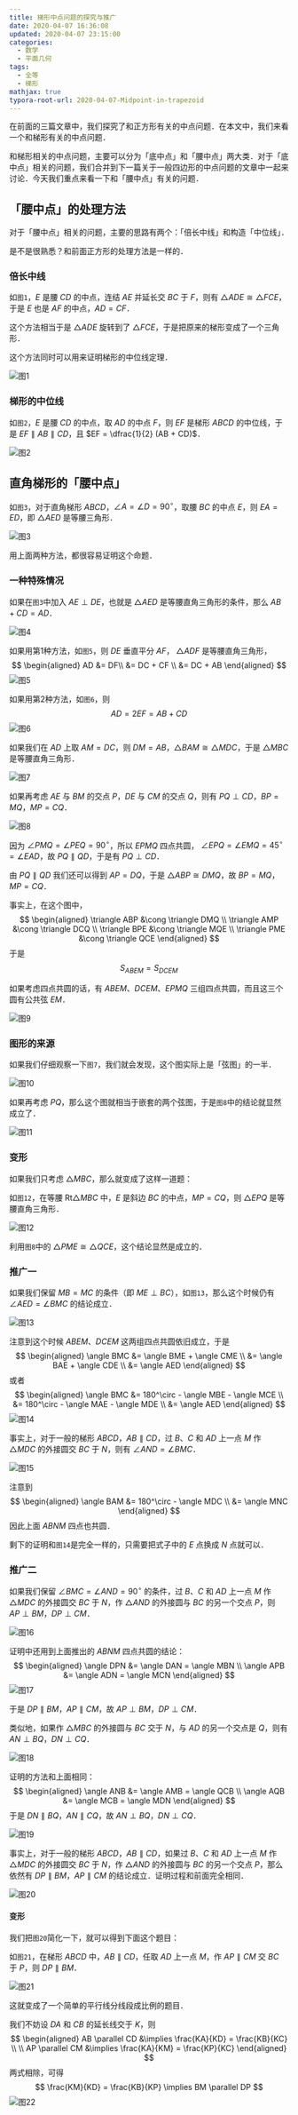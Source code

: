 ```yaml
---
title: 梯形中点问题的探究与推广
date: 2020-04-07 16:36:08
updated: 2020-04-07 23:15:00
categories:
  - 数学
  - 平面几何
tags:
  - 全等
  - 梯形
mathjax: true
typora-root-url: 2020-04-07-Midpoint-in-trapezoid
---
```


在前面的三篇文章中，我们探究了和正方形有关的中点问题．在本文中，我们来看一个和梯形有关的中点问题．

和梯形相关的中点问题，主要可以分为「底中点」和「腰中点」两大类．对于「底中点」相关的问题，我们合并到下一篇关于一般四边形的中点问题的文章中一起来讨论．今天我们重点来看一下和「腰中点」有关的问题．

<!-- more -->

## 「腰中点」的处理方法

对于「腰中点」相关的问题，主要的思路有两个：「倍长中线」和构造「中位线」．

是不是很熟悉？和前面正方形的处理方法是一样的．

### 倍长中线

如`图1`，$E$ 是腰 $CD$ 的中点，连结 $AE$ 并延长交 $BC$ 于 $F$，则有 $\triangle ADE \cong \triangle FCE$，于是 $E$ 也是 $AF$ 的中点，$AD = CF$．

这个方法相当于是 $\triangle ADE$ 旋转到了 $\triangle FCE$，于是把原来的梯形变成了一个三角形．

这个方法同时可以用来证明梯形的中位线定理．

![图1](image-20200407195909322.png)

### 梯形的中位线

如`图2`，$E$ 是腰 $CD$ 的中点，取 $AD$ 的中点 $F$，则 $EF$ 是梯形 $ABCD$ 的中位线，于是 $EF \parallel AB \parallel CD$，且 $EF = \dfrac{1}{2} (AB + CD)$．

![图2](image-20200407200434731.png)

## 直角梯形的「腰中点」

如`图3`，对于直角梯形 $ABCD$，$\angle A = \angle D = 90^\circ$，取腰 $BC$ 的中点 $E$，则 $EA = ED$，即 $\triangle AED$ 是等腰三角形．

![图3](image-20200407203742837.png)

用上面两种方法，都很容易证明这个命题．

### 一种特殊情况

如果在`图3`中加入 $AE \perp DE$，也就是 $\triangle AED$ 是等腰直角三角形的条件，那么 $AB + CD = AD$．

![图4](image-20200407202634748.png)

如果用第1种方法，如`图5`，则 $DE$ 垂直平分 $AF$， $\triangle ADF$ 是等腰直角三角形，
$$
\begin{aligned}
  AD &= DF\\
  &= DC + CF \\
  &= DC + AB
\end{aligned}
$$
![图5](image-20200407202836803.png)

如果用第2种方法，如`图6`，则
$$
AD = 2EF = AB + CD
$$
![图6](image-20200407203017868.png)

如果我们在 $AD$ 上取 $AM = DC$，则 $DM = AB$，$\triangle BAM \cong \triangle MDC$，于是 $\triangle MBC$ 是等腰直角三角形．

![图7](image-20200407203413192.png)

如果再考虑 $AE$ 与 $BM$ 的交点 $P$，$DE$ 与 $CM$ 的交点 $Q$，则有 $PQ \perp CD$，$BP = MQ$，$MP = CQ$．

![图8](image-20200407203931747.png)

因为 $\angle PMQ = \angle PEQ = 90^\circ$，所以 $EPMQ$ 四点共圆， $\angle EPQ = \angle EMQ = 45^\circ = \angle EAD$，故 $PQ \parallel QD$，于是有 $PQ \perp CD$．

由 $PQ \parallel QD$ 我们还可以得到 $AP = DQ$，于是 $\triangle ABP \cong DMQ$，故 $BP = MQ$，$MP = CQ$．

事实上，在这个图中，
$$
\begin{aligned}
\triangle ABP &\cong \triangle DMQ \\
\triangle AMP &\cong \triangle DCQ \\
\triangle BPE &\cong \triangle MQE \\
\triangle PME &\cong \triangle QCE
\end{aligned}
$$
于是
$$
S_{ABEM} = S_{DCEM}
$$

 如果考虑四点共圆的话，有 $ABEM$、$DCEM$、$EPMQ$ 三组四点共圆，而且这三个圆有公共弦 $EM$．

![图9](image-20200407204349872.png)

### 图形的来源

如果我们仔细观察一下`图7`，我们就会发现，这个图实际上是「弦图」的一半．

![图10](image-20200407204805206.png)

如果再考虑 $PQ$，那么这个图就相当于嵌套的两个弦图，于是`图8`中的结论就显然成立了．

![图11](image-20200407205207225.png)

### 变形

如果我们只考虑 $\triangle MBC$，那么就变成了这样一道题：

如`图12`，在等腰 $\mathrm{Rt} \triangle MBC$ 中，$E$ 是斜边 $BC$ 的中点，$MP = CQ$，则 $\triangle EPQ$ 是等腰直角三角形．

![图12](image-20200407210336181.png)

利用`图8`中的 $\triangle PME \cong \triangle QCE$，这个结论显然是成立的．

### 推广一

如果我们保留 $MB = MC$ 的条件（即 $ME \perp BC$），如`图13`，那么这个时候仍有 $\angle AED = \angle BMC$ 的结论成立．

![图13](image-20200407215302674.png)

注意到这个时候 $ABEM$、$DCEM$ 这两组四点共圆依旧成立，于是
$$
\begin{aligned}
  \angle BMC &= \angle BME + \angle CME \\
  &= \angle BAE + \angle CDE \\
  &= \angle AED
\end{aligned}
$$
或者
$$
\begin{aligned}
  \angle BMC &= 180^\circ - \angle MBE - \angle MCE \\
  &= 180^\circ - \angle MAE - \angle MDE \\
  &= \angle AED
\end{aligned}
$$
![图14](image-20200407215320597.png)

事实上，对于一般的梯形 $ABCD$，$AB \parallel CD$，过 $B$、$C$ 和 $AD$ 上一点 $M$ 作 $\triangle MDC$ 的外接圆交 $BC$ 于 $N$，则有 $\angle AND = \angle BMC$．

![图15](image-20200407220600095.png)

注意到
$$
\begin{aligned}
  \angle BAM &= 180^\circ - \angle MDC \\
  &= \angle MNC
\end{aligned}
$$
因此上面 $ABNM$ 四点也共圆．

剩下的证明和`图14`是完全一样的，只需要把式子中的 $E$ 点换成 $N$ 点就可以．

### 推广二

如果我们保留 $\angle BMC = \angle AND = 90^\circ$ 的条件，过 $B$、$C$ 和 $AD$ 上一点 $M$ 作 $\triangle MDC$ 的外接圆交 $BC$ 于 $N$，作 $\triangle AND$ 的外接圆与 $BC$ 的另一个交点 $P$，则 $AP \perp BM$，$DP \perp CM$．

![图16](image-20200407224616854.png)

证明中还用到上面推出的 $ABNM$ 四点共圆的结论：
$$
\begin{aligned}
  \angle DPN &= \angle DAN = \angle MBN \\
  \angle APB &= \angle ADN = \angle MCN
\end{aligned}
$$
![图17](image-20200407224550924.png)

于是 $DP \parallel BM$，$AP \parallel CM$，故 $AP \perp BM$，$DP \perp CM$．

类似地，如果作 $\triangle MBC$ 的外接圆与 $BC$ 交于 $N$，与 $AD$ 的另一个交点是 $Q$，则有 $AN \perp BQ$，$DN \perp CQ$．

![图18](image-20200407225514056.png)

证明的方法和上面相同：
$$
\begin{aligned}
  \angle ANB &= \angle AMB = \angle QCB \\
  \angle AQB &= \angle MCB = \angle MDN
\end{aligned}
$$
于是 $DN \parallel BQ$，$AN \parallel CQ$，故 $AN \perp BQ$，$DN \perp CQ$．

![图19](image-20200407225615430.png)

事实上，对于一般的梯形 $ABCD$，$AB \parallel CD$，如果过 $B$、$C$ 和 $AD$ 上一点 $M$ 作 $\triangle MDC$ 的外接圆交 $BC$ 于 $N$，作 $\triangle AND$ 的外接圆与 $BC$ 的另一个交点 $P$，那么依然有 $DP \parallel BM$，$AP \parallel CM$ 的结论成立．证明过程和前面完全相同．

![图20](image-20200407230050074.png)

#### 变形

我们把`图20`简化一下，就可以得到下面这个题目：

如`图21`，在梯形 $ABCD$ 中，$AB \parallel CD$，任取 $AD$ 上一点 $M$，作 $AP \parallel CM$ 交 $BC$ 于 $P$，则 $DP \parallel BM$．

![图21](image-20200407230745546.png)

这就变成了一个简单的平行线分线段成比例的题目．

我们不妨设 $DA$ 和 $CB$ 的延长线交于 $K$，则
$$
\begin{aligned}
  AB \parallel CD &\implies \frac{KA}{KD} = \frac{KB}{KC} \\
  \\
  AP \parallel CM &\implies \frac{KA}{KM} = \frac{KP}{KC}
\end{aligned}
$$
两式相除，可得
$$
\frac{KM}{KD} = \frac{KB}{KP} \implies BM \parallel DP
$$
![图22](image-20200407231555858.png)

